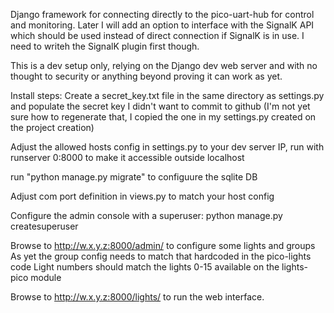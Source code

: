 Django framework for connecting directly to the pico-uart-hub for control and monitoring. Later I will add an option to interface with the SignalK API which should be used instead of direct connection if SignalK is in use. I need to writeh the SignalK plugin first though.

This is a dev setup only, relying on the Django dev web server and with no thought to security or anything beyond proving it can work as yet.

Install steps:
Create a secret_key.txt file in the same directory as settings.py and populate the secret key I didn't want to commit to github (I'm not yet sure how to regenerate that, I copied the one in my settings.py created on the project creation)

Adjust the allowed hosts config in settings.py to your dev server IP, run with runserver 0:8000 to make it accessible outside localhost

run "python manage.py migrate" to configuure the sqlite DB

Adjust com port definition in views.py to match your host config

Configure the admin console with a superuser: python manage.py createsuperuser

Browse to http://w.x.y.z:8000/admin/ to configure some lights and groups
As yet the group config needs to match that hardcoded in the pico-lights code
Light numbers should match the lights 0-15 available on the lights-pico module

Browse to http://w.x.y.z:8000/lights/ to run the web interface.
